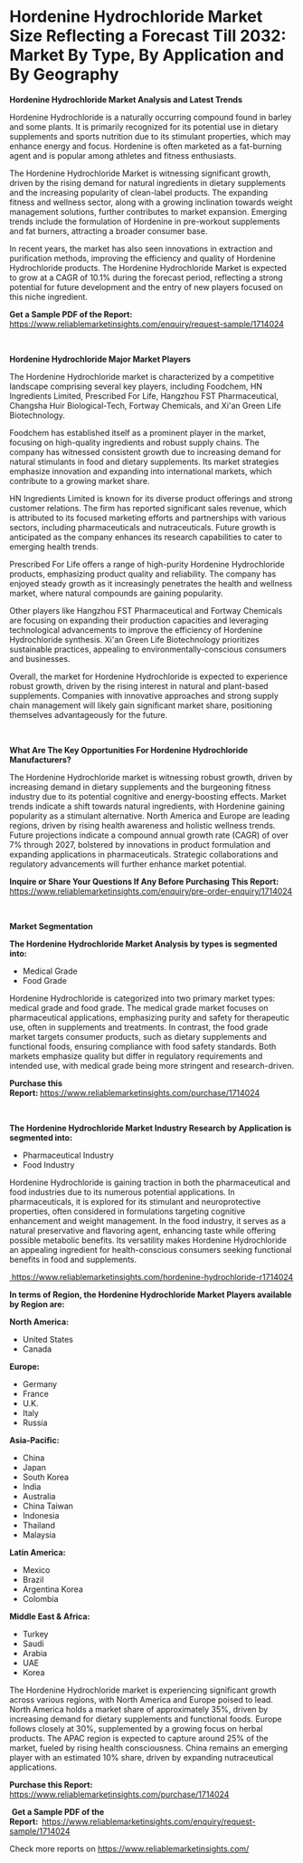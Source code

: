<p><h1>Hordenine Hydrochloride Market Size Reflecting a Forecast Till 2032: Market By Type, By Application and By Geography</h1></p><p><strong>Hordenine Hydrochloride Market Analysis and Latest Trends</strong></p>
<p><p>Hordenine Hydrochloride is a naturally occurring compound found in barley and some plants. It is primarily recognized for its potential use in dietary supplements and sports nutrition due to its stimulant properties, which may enhance energy and focus. Hordenine is often marketed as a fat-burning agent and is popular among athletes and fitness enthusiasts.</p><p>The Hordenine Hydrochloride Market is witnessing significant growth, driven by the rising demand for natural ingredients in dietary supplements and the increasing popularity of clean-label products. The expanding fitness and wellness sector, along with a growing inclination towards weight management solutions, further contributes to market expansion. Emerging trends include the formulation of Hordenine in pre-workout supplements and fat burners, attracting a broader consumer base.</p><p>In recent years, the market has also seen innovations in extraction and purification methods, improving the efficiency and quality of Hordenine Hydrochloride products. The Hordenine Hydrochloride Market is expected to grow at a CAGR of 10.1% during the forecast period, reflecting a strong potential for future development and the entry of new players focused on this niche ingredient.</p></p>
<p><strong>Get a Sample PDF of the Report:&nbsp;</strong> <a href="https://www.reliablemarketinsights.com/enquiry/request-sample/1714024?utm_campaign=1789&utm_medium=2&utm_source=Github&utm_content=ia&utm_term=11012025&utm_id=hordenine-hydrochloride">https://www.reliablemarketinsights.com/enquiry/request-sample/1714024</a></p>
<p>&nbsp;</p>
<p><strong>Hordenine Hydrochloride Major Market Players</strong></p>
<p><p>The Hordenine Hydrochloride market is characterized by a competitive landscape comprising several key players, including Foodchem, HN Ingredients Limited, Prescribed For Life, Hangzhou FST Pharmaceutical, Changsha Huir Biological-Tech, Fortway Chemicals, and Xi'an Green Life Biotechnology. </p><p>Foodchem has established itself as a prominent player in the market, focusing on high-quality ingredients and robust supply chains. The company has witnessed consistent growth due to increasing demand for natural stimulants in food and dietary supplements. Its market strategies emphasize innovation and expanding into international markets, which contribute to a growing market share.</p><p>HN Ingredients Limited is known for its diverse product offerings and strong customer relations. The firm has reported significant sales revenue, which is attributed to its focused marketing efforts and partnerships with various sectors, including pharmaceuticals and nutraceuticals. Future growth is anticipated as the company enhances its research capabilities to cater to emerging health trends.</p><p>Prescribed For Life offers a range of high-purity Hordenine Hydrochloride products, emphasizing product quality and reliability. The company has enjoyed steady growth as it increasingly penetrates the health and wellness market, where natural compounds are gaining popularity.</p><p>Other players like Hangzhou FST Pharmaceutical and Fortway Chemicals are focusing on expanding their production capacities and leveraging technological advancements to improve the efficiency of Hordenine Hydrochloride synthesis. Xi'an Green Life Biotechnology prioritizes sustainable practices, appealing to environmentally-conscious consumers and businesses.</p><p>Overall, the market for Hordenine Hydrochloride is expected to experience robust growth, driven by the rising interest in natural and plant-based supplements. Companies with innovative approaches and strong supply chain management will likely gain significant market share, positioning themselves advantageously for the future.</p></p>
<p>&nbsp;</p>
<p><strong>What Are The Key Opportunities For Hordenine Hydrochloride Manufacturers?</strong></p>
<p><p>The Hordenine Hydrochloride market is witnessing robust growth, driven by increasing demand in dietary supplements and the burgeoning fitness industry due to its potential cognitive and energy-boosting effects. Market trends indicate a shift towards natural ingredients, with Hordenine gaining popularity as a stimulant alternative. North America and Europe are leading regions, driven by rising health awareness and holistic wellness trends. Future projections indicate a compound annual growth rate (CAGR) of over 7% through 2027, bolstered by innovations in product formulation and expanding applications in pharmaceuticals. Strategic collaborations and regulatory advancements will further enhance market potential.</p></p>
<p><strong>Inquire or Share Your Questions If Any Before Purchasing This Report:</strong> <a href="https://www.reliablemarketinsights.com/enquiry/pre-order-enquiry/1714024?utm_campaign=1789&utm_medium=2&utm_source=Github&utm_content=ia&utm_term=11012025&utm_id=hordenine-hydrochloride">https://www.reliablemarketinsights.com/enquiry/pre-order-enquiry/1714024</a></p>
<p>&nbsp;</p>
<p><strong>Market Segmentation</strong></p>
<p><strong>The Hordenine Hydrochloride Market Analysis by types is segmented into:</strong></p>
<p><ul><li>Medical Grade</li><li>Food Grade</li></ul></p>
<p><p>Hordenine Hydrochloride is categorized into two primary market types: medical grade and food grade. The medical grade market focuses on pharmaceutical applications, emphasizing purity and safety for therapeutic use, often in supplements and treatments. In contrast, the food grade market targets consumer products, such as dietary supplements and functional foods, ensuring compliance with food safety standards. Both markets emphasize quality but differ in regulatory requirements and intended use, with medical grade being more stringent and research-driven.</p></p>
<p><strong>Purchase this Report:&nbsp;</strong><a href="https://www.reliablemarketinsights.com/purchase/1714024?utm_campaign=1789&utm_medium=2&utm_source=Github&utm_content=ia&utm_term=11012025&utm_id=hordenine-hydrochloride">https://www.reliablemarketinsights.com/purchase/1714024</a></p>
<p>&nbsp;</p>
<p><strong>The Hordenine Hydrochloride Market Industry Research by Application is segmented into:</strong></p>
<p><ul><li>Pharmaceutical Industry</li><li>Food Industry</li></ul></p>
<p><p>Hordenine Hydrochloride is gaining traction in both the pharmaceutical and food industries due to its numerous potential applications. In pharmaceuticals, it is explored for its stimulant and neuroprotective properties, often considered in formulations targeting cognitive enhancement and weight management. In the food industry, it serves as a natural preservative and flavoring agent, enhancing taste while offering possible metabolic benefits. Its versatility makes Hordenine Hydrochloride an appealing ingredient for health-conscious consumers seeking functional benefits in food and supplements.</p></p>
<p><a href="https://www.reliablemarketinsights.com/hordenine-hydrochloride-r1714024?utm_campaign=1789&utm_medium=2&utm_source=Github&utm_content=ia&utm_term=11012025&utm_id=hordenine-hydrochloride">&nbsp;https://www.reliablemarketinsights.com/hordenine-hydrochloride-r1714024</a></p>
<p><strong>In terms of Region, the Hordenine Hydrochloride Market Players available by Region are:</strong></p>
<p>
    <p> <strong> North America: </strong>
        <ul>
            <li>United States</li>
            <li>Canada</li>
        </ul>
        </p> 
    <p> <strong> Europe: </strong>
        <ul>
            <li>Germany</li>
            <li>France</li>
            <li>U.K.</li>
            <li>Italy</li>
            <li>Russia</li>
        </ul>
        </p> 
    <p> <strong> Asia-Pacific: </strong>
        <ul>
            <li>China</li>
            <li>Japan</li>
            <li>South Korea</li>
            <li>India</li>
            <li>Australia</li>
            <li>China Taiwan</li>
            <li>Indonesia</li>
            <li>Thailand</li>
            <li>Malaysia</li>
        </ul>
        </p> 
    <p> <strong> Latin America: </strong>
        <ul>
            <li>Mexico</li>
            <li>Brazil</li>
            <li>Argentina Korea</li>
            <li>Colombia</li>
        </ul>
        </p> 
    <p> <strong> Middle East & Africa: </strong>
        <ul>
            <li>Turkey</li>
            <li>Saudi</li>
            <li>Arabia</li>
            <li>UAE</li>
            <li>Korea</li>
        </ul>
    </p>
    </p>
<p><p>The Hordenine Hydrochloride market is experiencing significant growth across various regions, with North America and Europe poised to lead. North America holds a market share of approximately 35%, driven by increasing demand for dietary supplements and functional foods. Europe follows closely at 30%, supplemented by a growing focus on herbal products. The APAC region is expected to capture around 25% of the market, fueled by rising health consciousness. China remains an emerging player with an estimated 10% share, driven by expanding nutraceutical applications.</p></p>
<p><strong>Purchase this Report: </strong><a href="https://www.reliablemarketinsights.com/purchase/1714024?utm_campaign=1789&utm_medium=2&utm_source=Github&utm_content=ia&utm_term=11012025&utm_id=hordenine-hydrochloride">https://www.reliablemarketinsights.com/purchase/1714024</a></p>
<p>&nbsp;<strong>Get a Sample PDF of the Report:&nbsp;&nbsp;</strong><a href="https://www.reliablemarketinsights.com/enquiry/request-sample/1714024?utm_campaign=1789&utm_medium=2&utm_source=Github&utm_content=ia&utm_term=11012025&utm_id=hordenine-hydrochloride">https://www.reliablemarketinsights.com/enquiry/request-sample/1714024</a></p>
<p><strong></strong></p>
<p>Check more reports on <a href="https://www.reliablemarketinsights.com/?utm_campaign=1789&utm_medium=2&utm_source=Github&utm_content=ia&utm_term=11012025&utm_id=hordenine-hydrochloride">https://www.reliablemarketinsights.com/</a></p>